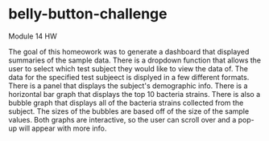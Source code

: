 # belly-button-challenge
Module 14 HW

The goal of this homeowork was to generate a dashboard that displayed summaries of the sample data. There is a dropdown function that allows the user to select which test subject they would like to view the data of. The data for the specified test subjeect is displyed in a few different formats. There is a panel that displays the subject's demographic info. There is a horizontal bar graph that displays the top 10 bacteria strains. There is also a bubble graph that displays all of the bacteria strains collected from the subject. The sizes of the bubbles are based off of the size of the sample values. Both graphs are interactive, so the user can scroll over and a pop-up will appear with more info.
